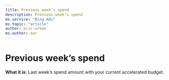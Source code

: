 ```yaml
---
title: Previous week’s spend
description: Previous week’s spend
ms.service: "Bing-Ads"
ms.topic: "article"
author: eric-urban
ms.author: eur
---
```


# Previous week’s spend

**What it is**: Last week’s spend amount with your current accelerated budget.


